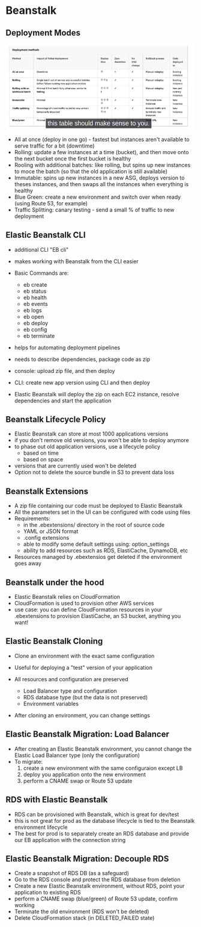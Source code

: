 # Beanstalk

## Deployment Modes

![Deployment Methods](image.png)

- All at once (deploy in one go) - fastest but instances aren't available to serve traffic for a bit (downtime)
- Rolling: update a few instances at a time (bucket), and then move onto the next bucket once the first bucket is healthy
- Rooling with additional batches: like rolling, but spins up new instances to moce the batch (so that the old application is still available)
- Immutable: spins up new instances in a new ASG, deploys version to theses instances, and then swaps all the instances when everything is healthy
- Blue Green: create a new environment and switch over when ready (using Route 53, for example)
- Traffic Splitting: canary testing - send a small % of traffic to new deployment

## Elastic Beanstalk CLI

- additional CLI "EB cli"
- makes working with Beanstalk from the CLI easier
- Basic Commands are:
  - eb create
  - eb status
  - eb health
  - eb events
  - eb logs
  - eb open
  - eb deploy
  - eb config
  - eb terminate
- helps for automating deployment pipelines

- needs to describe dependencies, package code as zip
- console: upload zip file, and then deploy
- CLI: create new app version using CLI and then deploy

- Elastic Beanstalk will deploy the zip on each EC2 instance, resolve dependencies and start the application

## Beanstalk Lifecycle Policy

- Elastic Beanstalk can store at most 1000 applications versions
- if you don't remove old versions, you won't be able to deploy anymore
- to phase out old application versions, use a lifecycle policy
  - based on time
  - based on space
- versions that are currently used won't be deleted
- Option not to delete the source bundle in S3 to prevent data loss

## Beanstalk Extensions

- A zip file containing our code must be deployed to Elastic Beanstalk
- All the parameters set in the UI can be configured with code using files
- Requirements:
  - in the .ebextensions/ directory in the root of source code
  - YAML or JSON format
  - .config extensions
  - able to modify some default settings using: option_settings
  - ability to add resources such as RDS, ElastiCache, DynamoDB, etc
- Resources managed by .ebextensios get deleted if the environment goes away

## Beanstalk under the hood

- Elastic Beanstalk relies on CloudFormation
- CloudFormation is used to provision other AWS services
- use case: you can define CloudFormation resources in your .ebextensions to provision ElastiCache, an S3 bucket, anything you want!

## Elastic Beanstalk Cloning

- Clone an environment with the exact same configuration
- Useful for deploying a "test" version of your application
- All resources and configuration are preserved

  - Load Balancer type and configuration
  - RDS database type (but the data is not preserved)
  - Environment variables

- After cloning an environment, you can change settings

## Elastic Beanstalk Migration: Load Balancer

- After creating an Elastic Beanstalk environment, you cannot change the Elastic Load Balancer type (only the configuration)
- To migrate:
  1. create a new environment with the same configuraion except LB
  2. deploy you application onto the new environment
  3. perform a CNAME swap or Route 53 update

## RDS with Elastic Beanstalk

- RDS can be provisioned with Beanstalk, which is great for dev/test
- this is not great for prod as the database lifecycle is tied to the Beanstalk environment lifecycle
- The best for prod is to separately create an RDS database and provide our EB application with the connection string

## Elastic Beanstalk Migration: Decouple RDS

- Create a snapshot of RDS DB (as a safeguard)
- Go to the RDS console and protect the RDS database from deletion
- Create a new Elastic Beanstalk environment, without RDS, point your application to existing RDS
- perform a CNAME swap (blue/green) of Route 53 update, confirm working
- Terminate the old environment (RDS won't be deleted)
- Delete CloudFormation stack (in DELETED_FAILED state)
